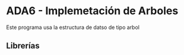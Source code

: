 # ADA6 - Implemetación de Arboles
Este programa usa la estructura de datso de tipo arbol

## Librerías
